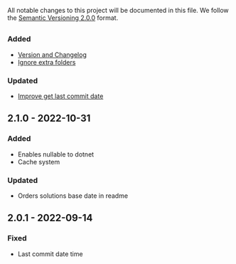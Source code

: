All notable changes to this project will be documented in this file. We follow
the [Semantic Versioning 2.0.0](http://semver.org/) format.

##  

### Added

- [Version and Changelog](https://github.com/HamidMolareza/QueraProblems/issues/12)
- [Ignore extra folders](https://github.com/HamidMolareza/QueraProblems/issues/25)

### Updated

- [Improve get last commit date](https://github.com/HamidMolareza/QueraProblems/issues/22)

## 2.1.0 - 2022-10-31

### Added

- Enables nullable to dotnet
- Cache system

### Updated

- Orders solutions base date in readme

## 2.0.1 - 2022-09-14

### Fixed

- Last commit date time